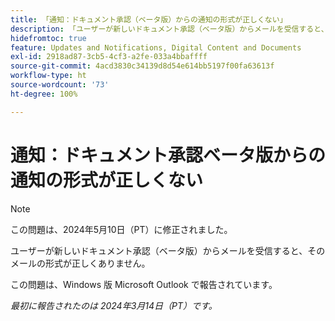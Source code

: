 ```yaml
---
title: 「通知：ドキュメント承認（ベータ版）からの通知の形式が正しくない」
description: 「ユーザーが新しいドキュメント承認（ベータ版）からメールを受信すると、そのメールの形式が正しくありません。」
hidefromtoc: true
feature: Updates and Notifications, Digital Content and Documents
exl-id: 2918ad87-3cb5-4cf3-a2fe-033a4bbaffff
source-git-commit: 4acd3830c34139d8d54e614bb5197f00fa63613f
workflow-type: ht
source-wordcount: '73'
ht-degree: 100%

---
```


# 通知：ドキュメント承認ベータ版からの通知の形式が正しくない

>[!NOTE]
>
>この問題は、2024年5月10日（PT）に修正されました。

ユーザーが新しいドキュメント承認（ベータ版）からメールを受信すると、そのメールの形式が正しくありません。

この問題は、Windows 版 Microsoft Outlook で報告されています。

_最初に報告されたのは 2024年3月14日（PT）です。_
